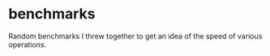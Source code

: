 # benchmarks

Random benchmarks I threw together to get an idea of the speed of various
operations.
